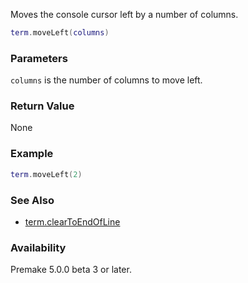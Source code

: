Moves the console cursor left by a number of columns.

```lua
term.moveLeft(columns)
```

### Parameters ###
`columns` is the number of columns to move left.

### Return Value ###
None

### Example ###
``` lua
term.moveLeft(2)
```

### See Also ###
* [term.clearToEndOfLine](term.clearToEndOfLine.md)

### Availability ###

Premake 5.0.0 beta 3 or later.

